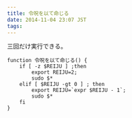 ```yaml
---
title: 令呪を以て命じる
date: 2014-11-04 23:07 JST
tags:
---
```


三回だけ実行できる。

    function 令呪を以て命じる() {
        if [ -z $REIJU ] ;then
            export REIJU=2;
            sudo $*
        elif [ $REIJU -gt 0 ] ; then
            export REIJU=`expr $REIJU - 1`;
            sudo $*
        fi
    }

